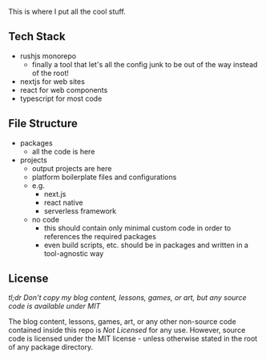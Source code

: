 This is where I put all the cool stuff.

## Tech Stack

- rushjs monorepo
  - finally a tool that let's all the config junk to be out of the way instead of the root!
- nextjs for web sites
- react for web components
- typescript for most code

## File Structure

- packages
  - all the code is here
- projects
  - output projects are here
  - platform boilerplate files and configurations
  - e.g.
    - next.js
    - react native
    - serverless framework
  - no code
    - this should contain only minimal custom code in order to references the required packages
    - even build scripts, etc. should be in packages and written in a tool-agnostic way

## License

_tl;dr Don't copy my blog content, lessons, games, or art, but any source code is available under MIT_

The blog content, lessons, games, art, or any other non-source code contained inside this repo is _Not Licensed_ for any use. However, source code is licensed under the MIT license - unless otherwise stated in the root of any package directory.
